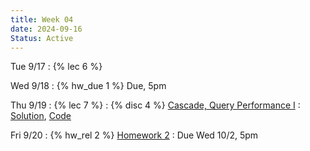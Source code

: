 ```yaml
---
title: Week 04
date: 2024-09-16
Status: Active
---
```


Tue 9/17
: {% lec 6 %}

Wed 9/18
: {% hw_due 1 %} Due, 5pm

Thu 9/19
: {% lec 7 %}
: {% disc 4 %} [Cascade, Query Performance I](https://drive.google.com/file/d/1q0e1zozW5jgqKm5sqpOPk0mc2aaLp7lI/view?usp=sharing)
  : [Solution](https://drive.google.com/file/d/1Nq3AH7NTmd8TsaxP7amRwvx5mCylCP8D/view?usp=sharing), [Code](http://data101.datahub.berkeley.edu/hub/user-redirect/git-pull?repo=https%3A%2F%2Fgithub.com%2Fcal-data-eng%2Ffa24-materials&urlpath=tree%2Ffa24-materials%2Fdisc%2Fdisc04%2Fdisc04.ipynb&branch=main)

Fri 9/20
: {% hw_rel 2 %} [Homework 2](https://www.gradescope.com/courses/835949/assignments/4973140)
  : Due Wed 10/2, 5pm
